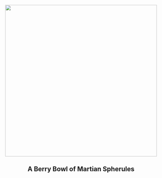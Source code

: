 
<p align="center"><img src="https://apod.nasa.gov/apod/image/2506/berrybowl_opportunity_960.jpg" width="500" height="500"></p>
<h2 align="center"> A Berry Bowl of Martian Spherules </h2>
